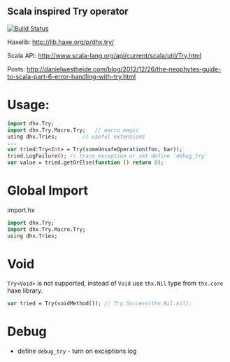 ## Scala inspired Try operator

[![Build Status](https://travis-ci.org/profelis/dhx.try.svg?branch=master)](https://travis-ci.org/profelis/dhx.try)

Haxelib: http://lib.haxe.org/p/dhx.try/

Scala API: http://www.scala-lang.org/api/current/scala/util/Try.html

Posts:
http://danielwestheide.com/blog/2012/12/26/the-neophytes-guide-to-scala-part-6-error-handling-with-try.html

# Usage:
```haxe
import dhx.Try;
import dhx.Try.Macro.Try;   // macro magic
using dhx.Tries;        // useful extensions
...
var tried:Try<Int> = Try(someUnsafeOperation(foo, bar));
tried.LogFailure(); // trace exception or set define `debug_try`
var value = tried.getOrElse(function () return 0);
```

# Global Import
import.hx
```haxe
import dhx.Try;
import dhx.Try.Macro.Try;
using dhx.Tries;
```

# Void

`Try<Void>` is not supported, instead of `Void` use `thx.Nil` type from `thx.core` haxe library.
```haxe
var tried = Try(voidMethod()); // Try.Success(thx.Nil.nil);
```

# Debug
- define `debug_try` - turn on exceptions log
